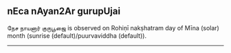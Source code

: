 ## nEca nAyan2Ar gurupUjai

நேச நாயனார் குருபூஜை is observed on Rohiṇī nakṣhatram day of Mīna (solar) month (sunrise (default)/puurvaviddha (default)).


---
